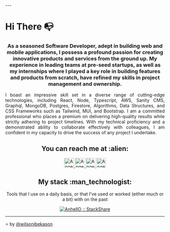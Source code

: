 ---<h1 align="left">Hi There 📭</h1>

<h3 align="center">As a seasoned Software Developer, adept in building web and mobile applications, I possess a profound passion for creating innovative products and services from the ground up. My experience in leading teams at pre-seed startups, as well as my internships where I played a key role in building features and products from scratch, have refined my skills in project management and ownership.</h3>

<p align="justify">I boast an impressive skill set in a diverse range of cutting-edge technologies, including React, Node, Typescript, AWS, Sanity CMS, Graphql, MongoDB, Postgres, Firestore, Algorithms, Data Structures, and CSS Frameworks such as Tailwind, MUI, and Bootstrap. I am a committed professional who places a premium on delivering high-quality results while strictly adhering to project timelines. With my technical proficiency and a demonstrated ability to collaborate effectively with colleagues, I am confident in my capacity to drive the success of any project I undertake.</p>


<h2 align="center">You can reach me at :alien:</h2>

<p align="center">


  <a href="https://www.linkedin.com/in/angel-santiago-jaime-zavala-601813199/](https://www.linkedin.com/in/wilson-ibekason-047707228/">
    <img src="https://www.vectorlogo.zone/logos/linkedin/linkedin-icon.svg" alt="Angel Santiago Jaime Zavala's LinkedIn Profile" height="30" width="30">
  </a>

  <a href="https://stackoverflow.com/users/2946413/angel-santiago-jaime-zavala?tab=profile](https://stackoverflow.com/users/17192671/wilson-ibekason">
    <img src="https://www.vectorlogo.zone/logos/stackoverflow/stackoverflow-icon.svg" alt="Angel Santiago Jaime Zavala's Stack Overflow Profile" height="30" width="30">
  </a>
  
  <a href="https://gitlab.com/AnhellO](https://gitlab.com/wilsonibekason">
    <img src="https://www.vectorlogo.zone/logos/gitlab/gitlab-icon.svg" alt="Angel Santiago Jaime Zavala's GitLab Profile" height="30" width="30">
  </a>
  
  <a href="https://medium.com/@ajzavala](https://medium.com/@wilsonibekason">
    <img src="https://www.vectorlogo.zone/logos/medium/medium-tile.svg" alt="Angel Santiago Jaime Zavala's Medium Profile" height="30" width="30">
  </a>

</p>

<h2 align="center">My stack :man_technologist:</h2>

<p align="center">Tools that I use on a daily basis, or that I've used or worked (either much or a bit) with on the past</p>
<p align="center">
  <a href="https://stackshare.io/anhello/my-personal-stack">
    <img src="http://img.shields.io/badge/tech-stack-0690fa.svg?style=flat" alt="AnhellO :: StackShare" />
  </a>
</p>


---

⭐️ by [@wilsonibekason](https://github.com/wilsonibekason)
